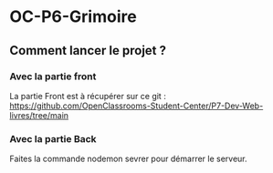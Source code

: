 # OC-P6-Grimoire

## Comment lancer le projet ? 

### Avec la partie front

La partie Front est à récupérer sur ce git : https://github.com/OpenClassrooms-Student-Center/P7-Dev-Web-livres/tree/main


### Avec la partie Back

Faites la commande nodemon sevrer pour démarrer le serveur.
